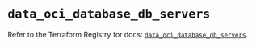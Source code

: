 # `data_oci_database_db_servers`

Refer to the Terraform Registry for docs: [`data_oci_database_db_servers`](https://registry.terraform.io/providers/hashicorp/oci/7.19.0/docs/data-sources/database_db_servers).
